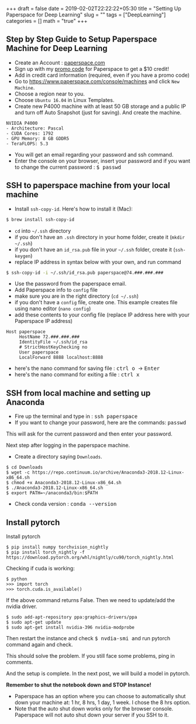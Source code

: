 +++
draft = false
date = 2019-02-02T22:22:22+05:30
title = "Setting Up Paperspace for Deep Learning"
slug = ""
tags = ["DeepLearning"]
categories = []
math = "true"
+++

## Step by Step Guide to Setup Paperspace Machine for Deep Learning

- Create an Account : [paperspace.com](https://www.paperspace.com/)
- Sign up with my [promo code](https://www.paperspace.com/&R=DKCCRUZ) for Paperspace to get a $10 credit!
- Add in credit card information (required, even if you have a promo code)
- Go to https://www.paperspace.com/console/machines and click `New Machine`.
- Choose a region near to you.
- Choose `Ubuntu 16.04` in Linux Templates.
- Create new P4000 machine with at least 50 GB storage and a public IP and turn off Auto Snapshot (just for saving). And create the machine.

```
NVIDIA P4000
- Architecture: Pascal
- CUDA Cores: 1792
- GPU Memory: 8 GB GDDR5
- TeraFLOPS: 5.3
```

- You will get an email regarding your password and ssh command.
- Enter the console on your browser, insert your password and if you want to change the current password :
<kbd>$ passwd</kbd>

## SSH to paperspace machine from your local machine

- Install `ssh-copy-id`. Here's how to install it (Mac):

```bash
$ brew install ssh-copy-id
```

- `cd` into `~/.ssh` directory
- if you don't have an `.ssh` directory in your home folder, create it (`mkdir ~/.ssh`)
- if you don't have an `id_rsa.pub` file in your `~/.ssh` folder, create it (`ssh-keygen`)
- replace IP address in syntax below with your own, and run command

```bash
$ ssh-copy-id -i ~/.ssh/id_rsa.pub paperspace@74.###.###.###
```

- Use the password from the paperspace email.
- Add Paperspace info to `config` file
- make sure you are in the right directory (`cd ~/.ssh`)
- if you don't have a `config` file, create one.  This example creates file using nano editor (`nano config`)
- add these contents to your config file (replace IP address here with your Paperspace IP address)

```text
Host paperspace
     HostName 72.###.###.###
     IdentityFile ~/.ssh/id_rsa
     # StrictHostKeyChecking no  
     User paperspace
     LocalForward 8888 localhost:8888
```

- here's the nano command for saving file :  <kbd> ctrl o </kbd>  ->   <kbd> Enter </kbd>  
- here's the nano command for exiting a file :  <kbd> ctrl x </kbd>

## SSH from local machine and setting up Anaconda

- Fire up the terminal and type in : <kbd>ssh paperspace</kbd>
- If you want to change your password, here are the commands:
<kbd>passwd</kbd>

This will ask for the current password and then enter your password.

Next step after logging in the paperspace machine.

- Create a directory saying `Downloads`.

```
$ cd Downloads
$ wget -c https://repo.continuum.io/archive/Anaconda3-2018.12-Linux-x86_64.sh
$ chmod +x Anaconda3-2018.12-Linux-x86_64.sh
$ ./Anaconda3-2018.12-Linux-x86_64.sh
$ export PATH=~/anaconda3/bin:$PATH
```

- Check conda version : <kbd>conda --version</kbd>

## Install pytorch

Install pytorch

```
$ pip install numpy torchvision_nightly
$ pip install torch_nightly -f https://download.pytorch.org/whl/nightly/cu90/torch_nightly.html
```

Checking if cuda is working:
```
$ python
>>> import torch
>>> torch.cuda.is_available()
```

If the above command returns False. Then we need to update/add the nvidia driver.
```
$ sudo add-apt-repository ppa:graphics-drivers/ppa
$ sudo apt-get update
$ sudo apt-get install nvidia-396 nvidia-modprobe
```

Then restart the instance and check <kbd>$ nvdia-smi </kbd> and run pytorch command again and check.

This should solve the problem. If you still face some problems, ping in comments.

And the setup is complete. In the next post, we will build a model in pytorch.

**Remember to shut the notebook down and STOP Instance!**

- Paperspace has an option where you can choose to automatically shut down your machine at: 1 hr, 8 hrs, 1 day, 1 week. I chose the 8 hrs option.
- Note that the auto shut down works only for the browser console. Paperspace will not auto shut down your server if you SSH to it.
